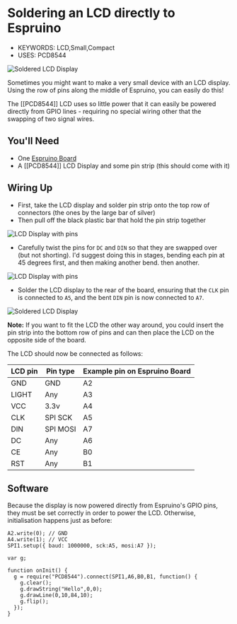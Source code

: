 <!--- Copyright (c) 2013 Gordon Williams, Pur3 Ltd. See the file LICENSE for copying permission. -->
Soldering an LCD directly to Espruino
===============================

* KEYWORDS: LCD,Small,Compact
* USES: PCD8544

![Soldered LCD Display](final.jpg)


Sometimes you might want to make a very small device with an LCD display. Using the row of pins along the middle of Espruino, you can easily do this!

The [[PCD8544]] LCD uses so little power that it can easily be powered directly from GPIO lines - requiring no special wiring other that the swapping of two signal wires.

You'll Need
----------

* One [Espruino Board](/EspruinoBoard)
* A [[PCD8544]] LCD Display and some pin strip (this should come with it)

Wiring Up
--------

* First, take the LCD display and solder pin strip onto the top row of connectors (the ones by the large bar of silver)
* Then pull off the black plastic bar that hold the pin strip together

![LCD Display with pins](pins.jpg)

* Carefully twist the pins for `DC` and `DIN` so that they are swapped over (but not shorting). I'd suggest doing this in stages, bending each pin at 45 degrees first, and then making another bend. then another.

![LCD Display with pins](pins_bent.jpg)

* Solder the LCD display to the rear of the board, ensuring that the `CLK` pin is connected to `A5`, and the bent `DIN` pin is now connected to `A7`.

![Soldered LCD Display](final.jpg)

**Note:** If you want to fit the LCD the other way around, you could insert the pin strip into the bottom row of pins and can then place the LCD on the opposite side of the board.

The LCD should now be connected as follows:

| LCD pin | Pin type | Example pin on Espruino Board |
|---------|----------|-------------------------------|
|  GND    | GND      | A2                            |
|  LIGHT  | Any      | A3                            |
|  VCC    | 3.3v     | A4                            |
|  CLK    | SPI SCK  | A5                            |
|  DIN    | SPI MOSI | A7                            |
|  DC     | Any      | A6                            |
|  CE     | Any      | B0                            |
|  RST    | Any      | B1                            |


Software
-------

Because the display is now powered directly from Espruino's GPIO pins, they must be set correctly in order to power the LCD. Otherwise, initialisation happens just as before:

```
A2.write(0); // GND
A4.write(1); // VCC
SPI1.setup({ baud: 1000000, sck:A5, mosi:A7 });

var g;

function onInit() {
  g = require("PCD8544").connect(SPI1,A6,B0,B1, function() {
    g.clear();
    g.drawString("Hello",0,0);
    g.drawLine(0,10,84,10);
    g.flip();
  });
}
```
